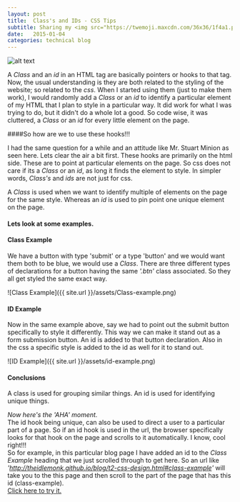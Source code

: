 ```yaml
---
layout: post
title:  Class's and IDs - CSS Tips
subtitle: Sharing my <img src="https://twemoji.maxcdn.com/36x36/1f4a1.png"> moment about classes and IDs.
date:   2015-01-04
categories: technical blog
---
```


![alt text](https://merrilanil.files.wordpress.com/2014/04/curious-minion-icon.png?w=620 "minion")
        
A *Class* and an *id* in an HTML tag are basically pointers or hooks to that tag. Now, the usual understanding is they are both related to the styling of the website; so related to the *css*. When I started using them (just to make them work), I would randomly add a *Class* or an *id* to identify a particular element of my HTML that I plan to style in a particular way. It did work for what I was trying to do, but it didn't do a whole lot a good. So code wise, it was cluttered, a *Class* or an *id* for every little element on the page.  
        

####So how are we to use these hooks!!!
        
I had the same question for a while and an attitude like Mr. Stuart Minion as seen here. Lets clear the air a bit first. These hooks are primarily on the html side. These are to point at particular elements on the page. So css does not care if its a *Class* or an *id*, as long it finds the element to style. In simpler words, *Class's* and *ids* are not just for css.
        
        
A *Class* is used when we want to identify multiple of elements on the page for the same style. Whereas an *id* is used to pin point one unique element on the page.
        

#### Lets look at some examples. 

#### Class Example  

We have a button with type 'submit' or a type 'button' and we would want them both to be blue, we would use a *Class*. There are three different types of declarations for a button having the same *'.btn'* class associated. So they all get styled the same exact way.
        
![Class Example]({{ site.url }}/assets/Class-example.png)

#### ID Example
Now in the same example above, say we had to point out the submit button specifically to style it differently. This way we can make it stand out as a form submission button. An id is added to that button declaration. Also in the css a specific style is added to the id as well for it to stand out.


![ID Example]({{ site.url }}/assets/id-example.png)

#### Conclusions

A class is used for grouping similar things. An id is used for identifying unique things.



*Now here's the 'AHA' moment.*<br>
The id hook being unique, can also be used to direct a user to a particular part of a page. So if an id hook is used in the url, the browser specifically looks for that hook on the page and scrolls to it automatically. I know, cool right!!! <br>
So for example, in this particular blog page I have added an id to the *Class Example* heading that we just scrolled through to get here. So an url like *'http://theidlemonk.github.io/blog/t2-css-design.html#class-example'* will take you to the this page and then scroll to the part of the page that has this id (class-example). <br>[Click here to try it.](#class-example)       
        
      